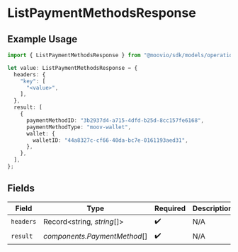 # ListPaymentMethodsResponse

## Example Usage

```typescript
import { ListPaymentMethodsResponse } from "@moovio/sdk/models/operations";

let value: ListPaymentMethodsResponse = {
  headers: {
    "key": [
      "<value>",
    ],
  },
  result: [
    {
      paymentMethodID: "3b2937d4-a715-4dfd-b25d-8cc157fe6168",
      paymentMethodType: "moov-wallet",
      wallet: {
        walletID: "44a8327c-cf66-40da-bc7e-0161193aed31",
      },
    },
  ],
};
```

## Fields

| Field                        | Type                         | Required                     | Description                  |
| ---------------------------- | ---------------------------- | ---------------------------- | ---------------------------- |
| `headers`                    | Record<string, *string*[]>   | :heavy_check_mark:           | N/A                          |
| `result`                     | *components.PaymentMethod*[] | :heavy_check_mark:           | N/A                          |